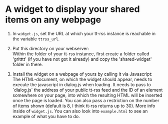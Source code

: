 # A widget to display your shared items on any webpage

1. In `widget.js`, set the URL at which your tt-rss instance is reachable in the variable `ttrss_url`.

2. Put this directory on your webserver:<br/>
   Within the folder of your tt-rss instance, first create a folder called 'gritttt' (if you have not got it already) and copy the 'shared-widget' folder in there.

3. Install the widget on a webpage of yours by calling it via Javascript:<br/>
   The HTML-document, on which the widget should appear, needs to execute the javascript in dialog.js when loading. It needs to pass to ´dialog.js´ the address of your public tt-rss feed and the ID of an element somewhere on your page, into which the resulting HTML will be inserted once the page is loaded. You can also pass a restriction on the number of items shown (default is 8, I think tt-rss returns up to 30). More info inside of `widget.js`.
   You can also look into `example.html` to see an example of what you have to do.

